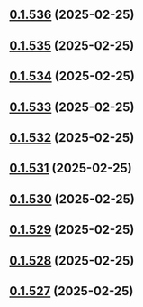 ## [0.1.536](https://github.com/binary-braids/terraform-oracle/compare/v0.1.535...v0.1.536) (2025-02-25)



## [0.1.535](https://github.com/binary-braids/terraform-oracle/compare/v0.1.534...v0.1.535) (2025-02-25)



## [0.1.534](https://github.com/binary-braids/terraform-oracle/compare/v0.1.533...v0.1.534) (2025-02-25)



## [0.1.533](https://github.com/binary-braids/terraform-oracle/compare/v0.1.532...v0.1.533) (2025-02-25)



## [0.1.532](https://github.com/binary-braids/terraform-oracle/compare/v0.1.531...v0.1.532) (2025-02-25)



## [0.1.531](https://github.com/binary-braids/terraform-oracle/compare/v0.1.530...v0.1.531) (2025-02-25)



## [0.1.530](https://github.com/binary-braids/terraform-oracle/compare/v0.1.529...v0.1.530) (2025-02-25)



## [0.1.529](https://github.com/binary-braids/terraform-oracle/compare/v0.1.528...v0.1.529) (2025-02-25)



## [0.1.528](https://github.com/binary-braids/terraform-oracle/compare/v0.1.527...v0.1.528) (2025-02-25)



## [0.1.527](https://github.com/binary-braids/terraform-oracle/compare/v0.1.526...v0.1.527) (2025-02-25)



